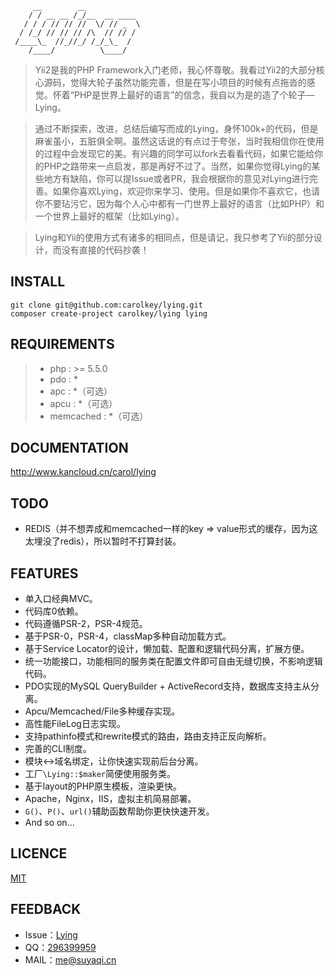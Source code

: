 ~~~
     __        __
    / / __ __ /_/__  __ ____
   / / / // // //  \/ // _  \
  / /_/ // // // /\  // // /
 /____\_  //_//_/ /_/_\_  /
    /____/          \____/
~~~

> Yii2是我的PHP Framework入门老师，我心怀尊敬。我看过Yii2的大部分核心源码，觉得大轮子虽然功能完善，但是在写小项目的时候有点拖沓的感觉。怀着“PHP是世界上最好的语言”的信念，我自以为是的造了个轮子—Lying。

> 通过不断探索，改进，总结后编写而成的Lying，身怀100k+的代码，但是麻雀虽小，五脏俱全啊。虽然这话说的有点过于夸张，当时我相信你在使用的过程中会发现它的美。有兴趣的同学可以fork去看看代码，如果它能给你的PHP之路带来一点启发，那是再好不过了。当然，如果你觉得Lying的某些地方有缺陷，你可以提Issue或者PR，我会根据你的意见对Lying进行完善。如果你喜欢Lying，欢迎你来学习、使用。但是如果你不喜欢它，也请你不要玷污它，因为每个人心中都有一门世界上最好的语言（比如PHP）和一个世界上最好的框架（比如Lying）。

> Lying和Yii的使用方式有诸多的相同点，但是请记，我只参考了Yii的部分设计，而没有直接的代码抄袭！

INSTALL
-------
`git clone git@github.com:carolkey/lying.git`  
`composer create-project carolkey/lying lying`

REQUIREMENTS
------------
> * php : >= 5.5.0
> * pdo : *
> * apc : *（可选）
> * apcu : *（可选）
> * memcached : *（可选）

DOCUMENTATION
-------------
<http://www.kancloud.cn/carol/lying>

TODO
----
* REDIS（并不想弄成和memcached一样的key => value形式的缓存，因为这太埋没了redis），所以暂时不打算封装。

FEATURES
--------
* 单入口经典MVC。
* 代码库0依赖。
* 代码遵循PSR-2，PSR-4规范。
* 基于PSR-0，PSR-4，classMap多种自动加载方式。
* 基于Service Locator的设计，懒加载、配置和逻辑代码分离，扩展方便。
* 统一功能接口，功能相同的服务类在配置文件即可自由无缝切换，不影响逻辑代码。
* PDO实现的MySQL QueryBuilder + ActiveRecord支持，数据库支持主从分离。
* Apcu/Memcached/File多种缓存实现。
* 高性能FileLog日志实现。
* 支持pathinfo模式和rewrite模式的路由，路由支持正反向解析。
* 完善的CLI制度。
* 模块<->域名绑定，让你快速实现前后台分离。
* 工厂`\Lying::$maker`简便使用服务类。
* 基于layout的PHP原生模板，渲染更快。
* Apache，Nginx，IIS，虚拟主机简易部署。
* `G()`、`P()`、`url()`辅助函数帮助你更快快速开发。
* And so on...

LICENCE
-------
[MIT](https://opensource.org/licenses/MIT)

FEEDBACK
--------
* Issue：[Lying](https://github.com/carolkey/lying/issues)
* QQ：[296399959](http://wpa.qq.com/msgrd?v=3&uin=296399959&site=qq&menu=yes)
* MAIL：<me@suyaqi.cn>

